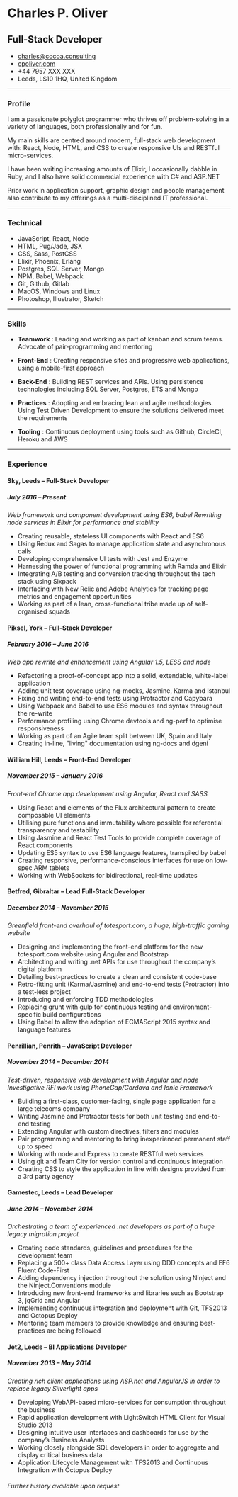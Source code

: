 # Charles P. Oliver
## Full-Stack Developer

* [charles@cocoa.consulting](mailto:charles@cocoa.consulting)  
* [cpoliver.com](http://www.cpoliver.com)  
* +44 7957 XXX XXX  
* Leeds, LS10 1HQ, United Kingdom

------

### Profile
I am a passionate polyglot programmer who thrives off problem-solving in a variety of languages, both professionally and for fun.

My main skills are centred around modern, full-stack web development with: React, Node, HTML, and CSS to create responsive UIs and RESTful micro-services.

I have been writing increasing amounts of Elixir, I occasionally dabble in Ruby, and I also have solid commercial experience with C# and ASP.NET

Prior work in application support, graphic design and people management also contribute to my offerings as a multi-disciplined IT professional.

------

### Technical

* JavaScript, React, Node
* HTML, Pug/Jade, JSX
* CSS, Sass, PostCSS
* Elixir, Phoenix, Erlang
* Postgres, SQL Server, Mongo
* NPM, Babel, Webpack
* Git, Github, Gitlab
* MacOS, Windows and Linux
* Photoshop, Illustrator, Sketch

------

### Skills

* __Teamwork__
  : Leading and working as part of kanban and scrum teams. Advocate of pair-programming and mentoring

* __Front-End__
  : Creating responsive sites and progressive web applications, using a mobile-first approach

* __Back-End__
  : Building REST services and APIs. Using persistence technologies including SQL Server, Postgres, ETS and Mongo

* __Practices__
  : Adopting and embracing lean and agile methodologies. Using Test Driven Development to ensure the solutions delivered meet the requirements

* __Tooling__
  : Continuous deployment using tools such as Github, CircleCI, Heroku and AWS

------

### Experience

#### Sky, Leeds – Full-Stack Developer
##### *July 2016 – Present*

_Web framework and component development using ES6, babel_
_Rewriting node services in Elixir for performance and stability_

* Creating reusable, stateless UI components with React and ES6
* Using Redux and Sagas to manage application state and asynchronous calls
* Developing comprehensive UI tests with Jest and Enzyme
* Harnessing the power of functional programming with Ramda and Elixir
* Integrating A/B testing and conversion tracking throughout the tech stack using Sixpack
* Interfacing with New Relic and Adobe Analytics for tracking page metrics and engagement opportunities
* Working as part of a lean, cross-functional tribe made up of self-organised squads

#### Piksel, York – Full-Stack Developer
#####  *February 2016 – June 2016*

_Web app rewrite and enhancement using Angular 1.5, LESS and node_

* Refactoring a proof-of-concept app into a solid, extendable, white-label application
* Adding unit test coverage using ng-mocks, Jasmine, Karma and Istanbul
* Fixing and writing end-to-end tests using Protractor and Capybara
* Using Webpack and Babel to use ES6 modules and syntax throughout the re-write
* Performance profiling using Chrome devtools and ng-perf to optimise responsiveness
* Working as part of an Agile team split between UK, Spain and Italy
* Creating in-line, "living" documentation using ng-docs and dgeni

#### William Hill, Leeds – Front-End Developer
##### *November 2015 – January 2016*

_Front-end Chrome app development using Angular, React and SASS_

* Using React and elements of the Flux architectural pattern to create composable UI elements
* Utilising pure functions and immutability where possible for referential transparency and testability
* Using Jasmine and React Test Tools to provide complete coverage of React components
* Updating ES5 syntax to use ES6 language features, transpiled by babel
* Creating responsive, performance-conscious interfaces for use on low-spec ARM tablets
* Working with WebSockets for bidirectional, real-time updates

#### Betfred, Gibraltar – Lead Full-Stack Developer
##### *December 2014 – November 2015*

_Greenfield front-end overhaul of totesport.com, a huge, high-traffic gaming website_

* Designing and implementing the front-end platform for the new totesport.com website using Angular and Bootstrap
* Architecting and writing .net APIs for use throughout the company’s digital platform
* Detailing best-practices to create a clean and consistent code-base
* Retro-fitting unit (Karma/Jasmine) and end-to-end tests (Protractor) into a test-less project
* Introducing and enforcing TDD methodologies
* Replacing grunt with gulp for continuous testing and environment-specific build configurations
* Using Babel to allow the adoption of ECMAScript 2015 syntax and language features

#### Penrillian, Penrith – JavaScript Developer
##### *November 2014 – December 2014*

_Test-driven, responsive web development with Angular and node_
_Investigative RFI work using PhoneGap/Cordova and Ionic Framework_

* Building a first-class, customer-facing, single page application for a large telecoms company
* Writing Jasmine and Protractor tests for both unit testing and end-to-end testing
* Extending Angular with custom directives, filters and modules
* Pair programming and mentoring to bring inexperienced permanent staff up to speed
* Working with node and Express to create RESTful web services
* Using git and Team City for version control and continuous integration
* Creating CSS to style the application in line with designs provided from a 3rd party agency

#### Gamestec, Leeds – Lead Developer
##### *June 2014 – November 2014*

_Orchestrating a team of experienced .net developers as part of a huge legacy migration project_

* Creating code standards, guidelines and procedures for the development team
* Replacing a 500+ class Data Access Layer using DDD concepts and EF6 Fluent Code-First
* Adding dependency injection throughout the solution using Ninject and the Ninject.Conventions module
* Introducing new front-end frameworks and libraries such as Bootstrap 3, jqGrid and Angular
* Implementing continuous integration and deployment with Git, TFS2013 and Octopus Deploy
* Mentoring team members to provide knowledge and ensuring best-practices are being followed

#### Jet2, Leeds – BI Applications Developer
##### *November 2013 – May 2014*

_Creating rich client applications using ASP.net and AngularJS in order to replace legacy Silverlight apps_

* Developing WebAPI-based micro-services for consumption throughout the business
* Rapid application development with LightSwitch HTML Client for Visual Studio 2013
* Designing intuitive user interfaces and dashboards for use by the company’s Business Analysts
* Working closely alongside SQL developers in order to aggregate and display critical business data
* Application Lifecycle Management with TFS2013 and Continuous Integration with Octopus Deploy

###### *Further history available upon request*
